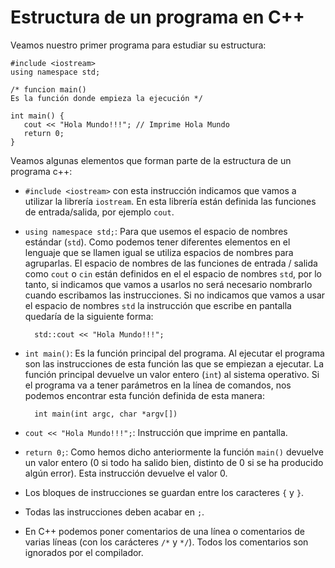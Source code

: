 # Estructura de un programa en C++

Veamos nuestro primer programa para estudiar su estructura:

    #include <iostream>
    using namespace std;

    /* funcion main() 
    Es la función donde empieza la ejecución */
    
    int main() {
       cout << "Hola Mundo!!!"; // Imprime Hola Mundo
       return 0;
    }

Veamos algunas elementos que forman parte de la estructura de un programa c++:

* `#include <iostream>` con esta instrucción indicamos que vamos a utilizar la librería `iostream`. En esta librería están definida las funciones de entrada/salida, por ejemplo `cout`.
* `using namespace std;`: Para que usemos el espacio de nombres estándar (`std`). Como podemos tener diferentes elementos en el lenguaje que se llamen igual se utiliza espacios de nombres para agruparlas. El espacio de nombres de las funciones de entrada / salida como `cout` o `cin` están definidos en el el espacio de nombres `std`, por lo tanto, si indicamos que vamos a usarlos no será necesario nombrarlo cuando escribamos las instrucciones.  Si no indicamos que vamos a usar el espacio de nombres `std` la instrucción que escribe en pantalla quedaría de la siguiente forma:

        std::cout << "Hola Mundo!!!"; 
    
* `int main()`: Es la función principal del programa. Al ejecutar el programa son las instrucciones de esta función las que se empiezan a ejecutar. La función principal devuelve un valor entero (`int`) al sistema operativo. Si el programa va a tener parámetros en la línea de comandos, nos podemos encontrar esta función definida de esta manera:

        int main(int argc, char *argv[])

* `cout << "Hola Mundo!!!";`: Instrucción que imprime en pantalla.
* `return 0;`: Como hemos dicho anteriormente la función `main()` devuelve un valor entero (0 si todo ha salido bien, distinto de 0 si se ha producido algún error). Esta instrucción devuelve el valor 0.
* Los bloques de instrucciones se guardan entre los caracteres `{` y `}`.
* Todas las instrucciones deben acabar en `;`.
* En C++ podemos poner comentarios de una línea o comentarios de varias líneas (con los carácteres `/*` y `*/`). Todos los comentarios son ignorados por el compilador.
